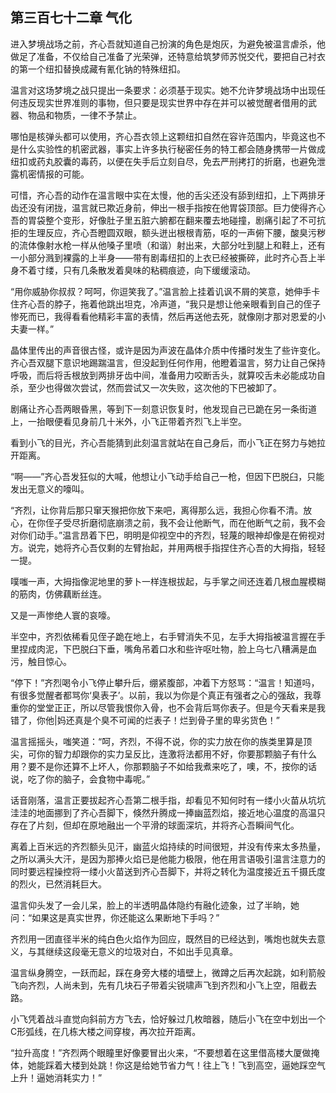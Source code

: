 ## 第三百七十二章 气化
进入梦境战场之前，齐心吾就知道自己扮演的角色是炮灰，为避免被温言虐杀，他做足了准备，不仅给自己准备了光荣弹，还特意给筑梦师苏悦交代，要把自己衬衣的第一个纽扣替换成藏有氰化钠的特殊纽扣。

温言对这场梦境之战只提出一条要求：必须基于现实。她不允许梦境战场中出现任何违反现实世界准则的事物，但只要是现实世界中存在并可以被觉醒者借用的武器、物品和物质，一律不予禁止。

哪怕是核弹头都可以使用，齐心吾衣领上这颗纽扣自然在容许范围内，毕竟这也不是什么实验性的机密武器，事实上许多执行秘密任务的特工都会随身携带一片做成纽扣或药丸胶囊的毒药，以便在失手后立刻自尽，免去严刑拷打的折磨，也避免泄露机密情报的可能。

可惜，齐心吾的动作在温言眼中实在太慢，他的舌尖还没有舔到纽扣，上下两排牙齿还没有闭拢，温言就已欺近身前，伸出一根手指按在他胃袋顶部。巨力使得齐心吾的胃袋整个变形，好像肚子里五脏六腑都在翻来覆去地碰撞，剧痛引起了不可抗拒的生理反应，齐心吾瞪圆双眼，额头迸出根根青筋，呕的一声俯下腰，酸臭污秽的流体像射水枪一样从他嗓子里喷（和谐）射出来，大部分吐到腿上和鞋上，还有一小部分溅到裸露的上半身——带有剧毒纽扣的上衣已经被撕碎，此时齐心吾上半身不着寸缕，只有几条散发着臭味的粘稠痕迹，向下缓缓滚动。

“用你威胁你叔叔？呵呵，你逗笑我了。”温言脸上挂着讥讽不屑的笑意，她伸手卡住齐心吾的脖子，拖着他跳出坦克，冷声道，“我只是想让他亲眼看到自己的侄子惨死而已，我得看看他精彩丰富的表情，然后再送他去死，就像刚才那对恩爱的小夫妻一样。”

晶体里传出的声音很古怪，或许是因为声波在晶体介质中传播时发生了些许变化。齐心吾双腿下意识地踢踹温言，但没起到任何作用，他瞪着温言，努力让自己保持呼吸，而后将舌根放到两排牙齿中间，准备用力咬断舌头，就算咬舌未必能成功自杀，至少也得做次尝试，然而尝试又一次失败，这次他的下巴被卸了。

剧痛让齐心吾两眼昏黑，等到下一刻意识恢复时，他发现自己已跪在另一条街道上，一抬眼便看见身前几十米外，小飞正带着齐烈飞上半空。

看到小飞的目光，齐心吾能猜到此刻温言就站在自己身后，而小飞正在努力与她拉开距离。

“啊——”齐心吾发狂似的大喊，他想让小飞动手给自己一枪，但因下巴脱臼，只能发出无意义的嚎叫。

“齐烈，让你背后那只窜天猴把你放下来吧，离得那么远，我担心你看不清。放心，在你侄子受尽折磨彻底崩溃之前，我不会让他断气，而在他断气之前，我不会对你们动手。”温言昂着下巴，明明是仰视空中的齐烈，轻蔑的眼神却像是在俯视对方。说完，她将齐心吾仅剩的左臂抬起，并用两根手指捏住齐心吾的大拇指，轻轻一提。

噗嗤一声，大拇指像泥地里的萝卜一样连根拔起，与手掌之间还连着几根血腥模糊的筋肉，仿佛藕断丝连。

又是一声惨绝人寰的哀嚎。

半空中，齐烈依稀看见侄子跪在地上，右手臂消失不见，左手大拇指被温言握在手里捏成肉泥，下巴脱臼下垂，嘴角吊着口水和些许呕吐物，脸上乌七八糟满是血污，触目惊心。

“停下！”齐烈喝令小飞停止攀升后，绷紧腹部，冲着下方怒骂：“温言！知道吗，有很多觉醒者都骂你‘臭表子’。以前，我以为你是个真正有强者之心的强敌，我尊重你的堂堂正正，所以尽管我恨你入骨，也不会背后骂你表子。但是今天看来是我错了，你他|妈还真是个臭不可闻的烂表子！烂到骨子里的卑劣货色！”

温言摇摇头，嗤笑道：“呵，齐烈，不得不说，你的实力放在你的族类里算是顶尖，可你的智力却跟你的实力呈反比，连激将法都用不好，你要那颗脑子有什么用？要不是你还算不上坏人，你那颗脑子不如给我煮来吃了，噢，不，按你的话说，吃了你的脑子，会食物中毒呢。”

话音刚落，温言正要拔起齐心吾第二根手指，却看见不知何时有一缕小火苗从坑坑洼洼的地面挪到了齐心吾脚下，倏然升腾成一捧幽蓝烈焰，接近地心温度的高温只存在了片刻，但却在原地融出一个平滑的球面深坑，并将齐心吾瞬间气化。

离着上百米远的齐烈额头见汗，幽蓝火焰持续的时间很短，并没有传来太多热量，之所以满头大汗，是因为那捧火焰已是他能力极限，他在用言语吸引温言注意力的同时要远程操控将一缕小火苗送到齐心吾脚下，并将之转化为温度接近五千摄氏度的烈火，已然消耗巨大。

温言仰头发了一会儿呆，脸上的半透明晶体隐约有融化迹象，过了半晌，她问：“如果这是真实世界，你还能这么果断地下手吗？”

齐烈用一团直径半米的纯白色火焰作为回应，既然目的已经达到，嘴炮也就失去意义，与其继续这段毫无意义的垃圾对白，不如出手见真章。

温言纵身腾空，一跃而起，踩在身旁大楼的墙壁上，微蹲之后再次起跳，如利箭般飞向齐烈，人尚未到，先有几块石子带着尖锐啸声飞到齐烈和小飞上空，阻截去路。

小飞凭着战斗直觉向斜前方方飞去，恰好躲过几枚暗器，随后小飞在空中划出一个C形弧线，在几栋大楼之间穿梭，再次拉开距离。

“拉升高度！”齐烈两个眼瞳里好像要冒出火来，“不要想着在这里借高楼大厦做掩体，她能踩着大楼到处跳！你这是给她节省力气！往上飞！飞到高空，逼她踩空气上升！逼她消耗实力！”

